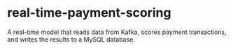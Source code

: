 # real-time-payment-scoring
A real-time model that reads data from Kafka, scores payment transactions, and writes the results to a MySQL database.
